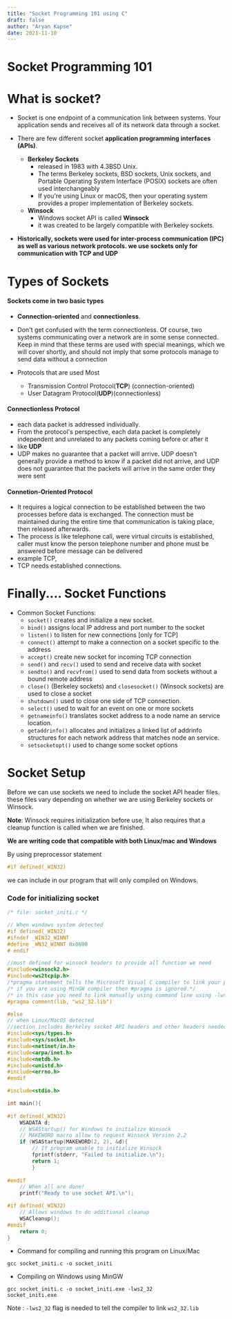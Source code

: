 ```yaml
---
title: "Socket Programming 101 using C"
draft: false
author: "Aryan Kapse"
date: 2021-11-10
---
```


# Socket Programming 101


# What is socket?

- Socket is one endpoint of a communication link between systems. Your application sends and receives all of its network data through a socket.

- There are few different socket **application programming interfaces (APIs)**.
  - **Berkeley Sockets**
    - released in 1983 with 4.3BSD Unix.
    - The terms Berkeley sockets, BSD sockets, Unix sockets, and Portable Operating System Interface (POSIX) sockets are often used interchangeably
    - If you're using Linux or macOS, then your operating system provides a proper implementation of Berkeley sockets.
  - **Winsock**
    - Windows socket API is called **Winsock**
    - it was created to be largely compatible with Berkeley sockets.


- **Historically, sockets were used for inter-process communication (IPC) as well as various network protocols. we use sockets only for communication with TCP and UDP**

# Types of Sockets

#### Sockets come in two basic types
- **Connection-oriented** and **connectionless**.

- Don't get confused with the term connectionless. Of course, two systems communicating over a network are in some sense connected. Keep in mind that these terms are used with special meanings, which we will cover shortly, and should not imply that some protocols manage to send data without a connection

- Protocols that are used Most
	- Transmission Control Protocol(**TCP**) (connection-oriented)
	- User Datagram Protocol(**UDP**)(connectionless)


#### Connectionless Protocol
- each data packet is addressed individually.
- From the protocol's perspective, each data packet is completely independent and unrelated to any packets coming before or after it
- like **UDP**
- UDP makes no guarantee that a packet will arrive. UDP doesn't generally provide a method to know if a packet did not arrive, and UDP does not guarantee that the packets will arrive in the same order they were sent

#### Connetion-Oriented Protocol
- It requires a logical connection to be established between the two processes before data is exchanged. The connection must be maintained during the entire time that communication is taking place, then released afterwards.
- The process is like telephone call, were virtual circuits is established, caller must know the person telephone number and phone must be answered before message can be delivered
- example TCP, 
- TCP needs established connections.

# Finally.... Socket Functions

- Common Socket Functions:
	- `socket()` creates and initialize a new socket.
	- `bind()` assigns local IP address and port number to the socket
	- `listen()` to listen for new connections [only for TCP]
	- `connect()` attempt to make a connection on a socket specific to the address
	- `accept()` create new socket for incoming TCP connection
	- `send()` and `recv()` used to send and receive data with socket
	- `sendto()` and `recvfrom()` used to send data from sockets without a bound remote address
	- `close()` (Berkeley sockets) and `closesocket()` (Winsock sockets) are used to close a socket
	- `shutdown()` used to close one side of TCP connection.
	- `select()` used to wait for an event on one or more sockets
	- `getnameinfo()` translates socket address to a node name an service location.
	- `getaddrinfo()` allocates and initializes a linked list of addrinfo structures for each network address that matches node an service.
	- `setsocketopt()` used to change some socket options

# Socket Setup

Before we can use sockets we need to include the socket API header files. these files vary depending on whether we are using Berkeley sockets or Winsock. 

**Note**: Winsock requires initialization before use, It also requires that a cleanup function is called when we are finished.

**We are writing code that compatible with both Linux/mac and Windows**

By using preprocessor statement 
```c
#if defined(_WIN32)
```
we can include in our program that will only compiled on Windows.

### Code for initializing socket

```c
/* file: socket_initi.c */

// When windows system detected
#if defined(_WIN32)
#ifndef _WIN32_WINNT
#define _WN32_WINNT 0x0600
# endif

//must defined for winsock headers to provide all function we need
#include<winsock2.h>
#include<ws2tcpip.h>
/*pragma statement tells the Microsoft Visual C compiler to link your program with Winsock Library ws2_32.lib*/
/* if you are using MinGW compiler then #pragma is ignored.*/
/* in this case you need to link manually using command line using -lws2_32*/
#pragma comment(lib, "ws2_32.lib")

#else
// when Linux/MacOS detected
//section includes Berkeley socket API headers and other headers needed for this platform
#include<sys/types.h>
#include<sys/socket.h>
#include<netinet/in.h>
#include<arpa/inet.h>
#include<netdb.h>
#include<unistd.h>
#include<errno.h>
#endif

#include<stdio.h>

int main(){
	
#if defined(_WIN32)
	WSADATA d;
	// WSAStartup() for Windows to initialize Winsock
	// MAKEWORD macro allow to request Winsock Version 2.2
	if (WSAStartup(MAKEWORD(2, 2), &d){			
		// If program unable to initialize Winsock
		fprintf(stderr, "Failed to initialize.\n");
		return 1;
		}
	
#endif
	// When all are done!
	printf("Ready to use socket API.\n");

#if defined(_WIN32)
	// Allows windows to do additional cleanup
	WSACleanup();
#endif
	return 0;
}
```

- Command for compiling and running this program on Linux/Mac
```console
gcc socket_initi.c -o socket_initi
```
- Compiling on Windows using MinGW
```console
gcc socket_initi.c -o socket_initi.exe -lws2_32
socket_initi.exe
```
Note : `-lws2_32` flag is needed to tell the compiler to link `ws2_32.lib`


